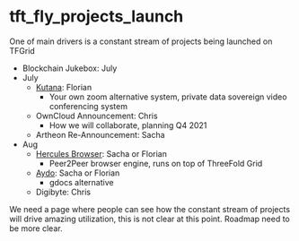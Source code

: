 # tft_fly_projects_launch

One of main drivers is a constant stream of projects being launched on TFGrid

- Blockchain Jukebox: July
- July
  - [Kutana](project_kutana): Florian
    - Your own zoom alternative system, private data sovereign video conferencing system 
  - OwnCloud Announcement: Chris
    - How we will collaborate, planning Q4 2021
  - Artheon Re-Announcement: Sacha
- Aug
  - [Hercules Browser](project_hercules_browser): Sacha or Florian
    - Peer2Peer browser engine, runs on top of ThreeFold Grid
  - [Aydo](project_aydo): Sacha or Florian
    - gdocs alternative
  - Digibyte: Chris


We need a page where people can see how the constant stream of projects will drive amazing utilization, this is not clear at this point. Roadmap need to be more clear.

